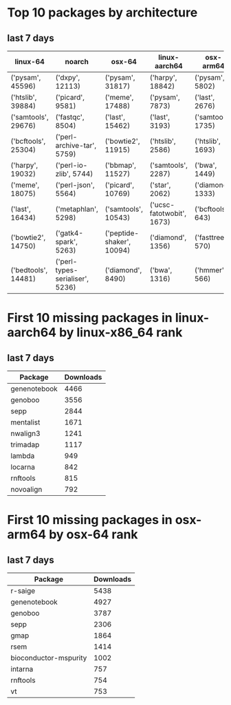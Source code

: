 # Top 10 packages by architecture
## last 7 days
|linux-64 | noarch | osx-64 | linux-aarch64 | osx-arm64 | 
|-|-|-|-|-|
|('pysam', 45596) |('dxpy', 12113) |('pysam', 31817) |('harpy', 18842) |('pysam', 5802) |
|('htslib', 39884) |('picard', 9581) |('meme', 17488) |('pysam', 7873) |('last', 2676) |
|('samtools', 29676) |('fastqc', 8504) |('last', 15462) |('last', 3193) |('samtools', 1735) |
|('bcftools', 25304) |('perl-archive-tar', 5759) |('bowtie2', 11915) |('htslib', 2586) |('htslib', 1693) |
|('harpy', 19032) |('perl-io-zlib', 5744) |('bbmap', 11527) |('samtools', 2287) |('bwa', 1449) |
|('meme', 18075) |('perl-json', 5564) |('picard', 10769) |('star', 2062) |('diamond', 1333) |
|('last', 16434) |('metaphlan', 5298) |('samtools', 10543) |('ucsc-fatotwobit', 1673) |('bcftools', 643) |
|('bowtie2', 14750) |('gatk4-spark', 5263) |('peptide-shaker', 10094) |('diamond', 1356) |('fasttree', 570) |
|('bedtools', 14481) |('perl-types-serialiser', 5236) |('diamond', 8490) |('bwa', 1316) |('hmmer', 566) |
# First 10 missing packages in linux-aarch64 by linux-x86_64 rank
## last 7 days

| Package | Downloads |
| - | - |
| genenotebook | 4466 | 
| genoboo | 3556 | 
| sepp | 2844 | 
| mentalist | 1671 | 
| nwalign3 | 1241 | 
| trimadap | 1117 | 
| lambda | 949 | 
| locarna | 842 | 
| rnftools | 815 | 
| novoalign | 792 | 
# First 10 missing packages in osx-arm64 by osx-64 rank
## last 7 days

| Package | Downloads |
| - | - |
| r-saige | 5438 | 
| genenotebook | 4927 | 
| genoboo | 3787 | 
| sepp | 2306 | 
| gmap | 1864 | 
| rsem | 1414 | 
| bioconductor-mspurity | 1002 | 
| intarna | 757 | 
| rnftools | 754 | 
| vt | 753 | 
